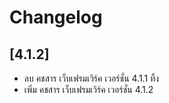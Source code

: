 # Changelog

## [4.1.2]

- ลบ คชสาร เว็บเฟรมเวิร์ค เวอร์ชั่น 4.1.1 ทิ้ง
- เพิ่ม คชสาร เว็บเฟรมเวิร์ค เวอร์ชั่น 4.1.2
